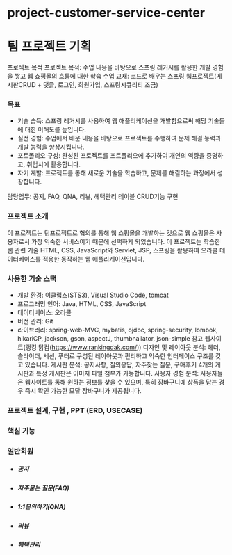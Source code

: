 # project-customer-service-center

# 팀 프로젝트 기획

프로젝트 목적
프로젝트 목적: 수업 내용을 바탕으로 스프링 레거시를 활용한 개발 경험을 쌓고 웹 쇼핑몰의 흐름에 대한 학습
수업 교재: 코드로 배우는 스프링 웹프로젝트(게시판CRUD + 댓글, 로그인, 회원가입, 스프링시큐리티 조금)


### 목표

- 기술 습득: 스프링 레거시를 사용하여 웹 애플리케이션을 개발함으로써 해당 기술들에 대한 이해도를 높입니다.
- 실전 경험: 수업에서 배운 내용을 바탕으로 프로젝트를 수행하여 문제 해결 능력과 개발 능력을 향상시킵니다.
- 포트폴리오 구성: 완성된 프로젝트를 포트폴리오에 추가하여 개인의 역량을 증명하고, 취업시에 활용합니다.
- 자기 계발: 프로젝트를 통해 새로운 기술을 학습하고, 문제를 해결하는 과정에서 성장합니다.

담당업무: 공지, FAQ, QNA, 리뷰, 헤택관리 테이블 CRUD기능 구현

### 프로젝트 소개

이 프로젝트는 팀프로젝트로 협의를 통해 웹 쇼핑몰을 개발하는 것으로 웹 쇼핑몰은 사용자로서 가장 익숙한 서비스이기 때문에 선택하게 되었습니다. 이 프로젝트는 학습한 웹 관련 기술 HTML, CSS, JavaScript와 Servlet, JSP, 스프링을 활용하여 오라클 데이터베이스를 적용한 동작하는 웹 애플리케이션입니다.



### 사용한 기술 스택

- 개발 환경: 이클립스(STS3), Visual Studio Code, tomcat
- 프로그래밍 언어: Java, HTML, CSS, JavaScript
- 데이터베이스: 오라클
- 버전 관리: Git
- 라이브러리: spring-web-MVC, mybatis, ojdbc, spring-security, lombok, hikariCP, jackson, gson, aspectJ, thumbnailator, json-simple
참고 웹사이트(랭킹 닭컴(https://www.rankingdak.com/))
디자인 및 레이아웃 분석: 헤더, 슬라이더, 세션, 푸터로 구성된 레이아웃과 편리하고 익숙한 인터페이스 구조를 갖고 있습니다.
게시판 분석: 공지사항, 질의응답, 자주찾는 질문, 구매후기 4개의 게시판과 특정 게시판은 이미지 파일 첨부가 가능합니다.
사용자 경험 분석: 사용자들은 웹사이트를 통해 원하는 정보를 찾을 수 있으며, 특히 장바구니에 상품을 담는 경우 즉시 확인 가능한 모달 장바구니가 제공됩니다.

### 프로젝트 설계, 구현 , PPT (ERD, USECASE)

### 핵심 기능

### 일반회원

- ##### 공지

- ##### 자주묻는 질문(FAQ)

- ##### 1:1문의하기(QNA)

- ##### 리뷰

- ##### 혜택관리


